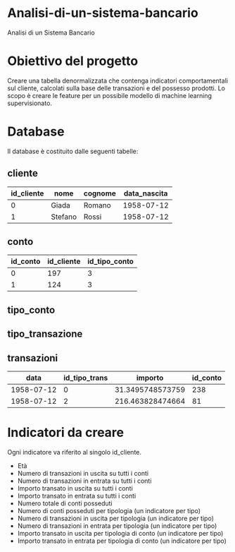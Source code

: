 # Analisi-di-un-sistema-bancario

Analisi di un Sistema Bancario

# Obiettivo del progetto
Creare una tabella denormalizzata che contenga indicatori comportamentali sul cliente, calcolati sulla base delle transazioni e del possesso prodotti. 
Lo scopo è creare le feature per un possibile modello di machine learning supervisionato.


# Database 
Il database è costituito dalle seguenti tabelle:
## cliente
| id_cliente  | nome | cognome | data_nascita |
| - | - | - | - |
| 0  | Giada  | Romano | 1958-07-12 |
| 1  | Stefano  | Rossi | 1958-07-12 |

## conto
| id_conto  | id_cliente | id_tipo_conto |
| - | - | - |
| 0  | 197  | 3 |
| 1  | 124  | 3 |

## tipo_conto
## tipo_transazione
## transazioni
| data  | id_tipo_trans | importo | id_conto |
| - | - | - | - |
| 1958-07-12 | 0  | 31.3495748573759 | 238 |
| 1958-07-12 | 2  | 216.463828474664 | 81 |

# Indicatori da creare

Ogni indicatore va riferito al singolo id_cliente.
- Età
- Numero di transazioni in uscita su tutti i conti
- Numero di transazioni in entrata su tutti i conti
- Importo transato in uscita su tutti i conti
- Importo transato in entrata su tutti i conti
- Numero totale di conti posseduti
- Numero di conti posseduti per tipologia (un indicatore per tipo)
- Numero di transazioni in uscita per tipologia (un indicatore per tipo)
- Numero di transazioni in entrata per tipologia (un indicatore per tipo)
- Importo transato in uscita per tipologia di conto (un indicatore per tipo)
- Importo transato in entrata per tipologia di conto (un indicatore per tipo)
